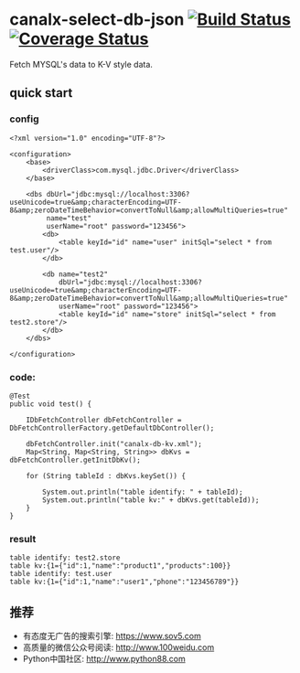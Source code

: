 canalx-select-db-json [![Build Status](https://travis-ci.org/knightliao/canalx-select-db-json.svg?branch=master)](https://travis-ci.org/knightliao/canalx-select-db-json) [![Coverage Status](https://coveralls.io/repos/github/knightliao/canalx-select-db-json/badge.svg?branch=master)](https://coveralls.io/github/knightliao/canalx-select-db-json?branch=master)
=======

Fetch MYSQL's data to K-V style data.

## quick start 

### config 

    <?xml version="1.0" encoding="UTF-8"?>
    
    <configuration>
        <base>
            <driverClass>com.mysql.jdbc.Driver</driverClass>
        </base>
    
        <dbs dbUrl="jdbc:mysql://localhost:3306?useUnicode=true&amp;characterEncoding=UTF-8&amp;zeroDateTimeBehavior=convertToNull&amp;allowMultiQueries=true"
             name="test"
             userName="root" password="123456">
            <db>
                <table keyId="id" name="user" initSql="select * from test.user"/>
            </db>
    
            <db name="test2"
                dbUrl="jdbc:mysql://localhost:3306?useUnicode=true&amp;characterEncoding=UTF-8&amp;zeroDateTimeBehavior=convertToNull&amp;allowMultiQueries=true"
                userName="root" password="123456">
                <table keyId="id" name="store" initSql="select * from test2.store"/>
            </db>
        </dbs>
    
    </configuration>

### code: 

    @Test
    public void test() {

        IDbFetchController dbFetchController = DbFetchControllerFactory.getDefaultDbController();
        
        dbFetchController.init("canalx-db-kv.xml");
        Map<String, Map<String, String>> dbKvs = dbFetchController.getInitDbKv();

        for (String tableId : dbKvs.keySet()) {

            System.out.println("table identify: " + tableId);
            System.out.println("table kv:" + dbKvs.get(tableId));
        }
    }
    
### result 
    
    table identify: test2.store
    table kv:{1={"id":1,"name":"product1","products":100}}
    table identify: test.user
    table kv:{1={"id":1,"name":"user1","phone":"123456789"}}
    
## 推荐

- 有态度无广告的搜索引擎: https://www.sov5.com
- 高质量的微信公众号阅读: http://www.100weidu.com
- Python中国社区: http://www.python88.com

